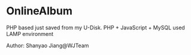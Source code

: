 # OnlineAlbum

PHP based just saved from my U-Disk.
PHP + JavaScript + MySQL
used LAMP environment


Author: Shanyao Jiang@WJTeam
